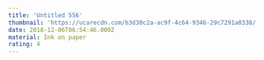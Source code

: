 ```yaml
---
title: 'Untitled 556'
thumbnail: 'https://ucarecdn.com/b3d30c2a-ac9f-4c64-9346-29c7291a0338/'
date: 2018-12-06T06:54:46.000Z
material: Ink on paper
rating: 4
---
```

